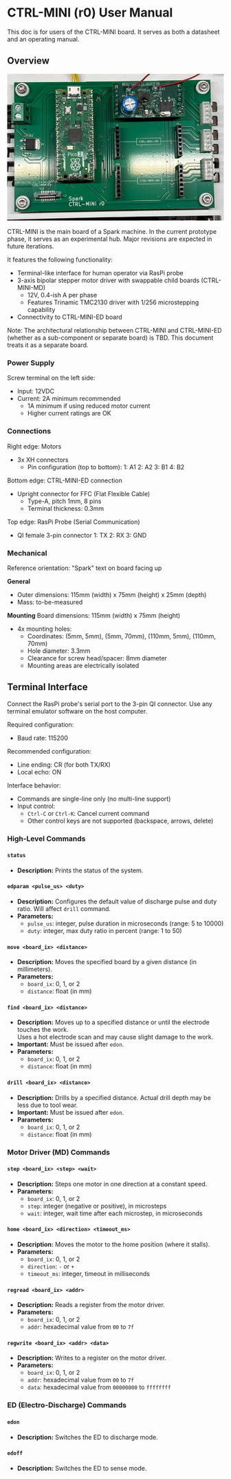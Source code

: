 # CTRL-MINI (r0) User Manual

This doc is for users of the CTRL-MINI board.
It serves as both a datasheet and an operating manual.

## Overview

![photo](./CTRL-MINI-r0-photo.jpeg)

CTRL-MINI is the main board of a Spark machine.
In the current prototype phase, it serves as an experimental hub.
Major revisions are expected in future iterations.

It features the following functionality:
- Terminal-like interface for human operator via RasPi probe
- 3-axis bipolar stepper motor driver with swappable child boards (CTRL-MINI-MD)
  - 12V, 0.4-ish A per phase
  - Features Trinamic TMC2130 driver with 1/256 microstepping capability
- Connectivity to CTRL-MINI-ED board

Note: The architectural relationship between CTRL-MINI and CTRL-MINI-ED (whether as a sub-component or separate board) is TBD. This document treats it as a separate board.

### Power Supply

Screw terminal on the left side:
- Input: 12VDC
- Current: 2A minimum recommended
  - 1A minimum if using reduced motor current
  - Higher current ratings are OK

### Connections

Right edge: Motors
- 3x XH connectors
  - Pin configuration (top to bottom):
    1: A1
    2: A2
    3: B1
    4: B2

Bottom edge: CTRL-MINI-ED connection
- Upright connector for FFC (Flat Flexible Cable)
  - Type-A, pitch 1mm, 8 pins
  - Terminal thickness: 0.3mm

Top edge: RasPi Probe (Serial Communication)
- QI female 3-pin connector
  1: TX
  2: RX
  3: GND

### Mechanical
Reference orientation: "Spark" text on board facing up

**General**
* Outer dimensions: 115mm (width) x 75mm (height) x 25mm (depth)
* Mass: to-be-measured

**Mounting**
Board dimensions: 115mm (width) x 75mm (height)
- 4x mounting holes:
  - Coordinates: (5mm, 5mm), (5mm, 70mm), (110mm, 5mm), (110mm, 70mm)
  - Hole diameter: 3.3mm
  - Clearance for screw head/spacer: 8mm diameter
  - Mounting areas are electrically isolated

## Terminal Interface

Connect the RasPi probe's serial port to the 3-pin QI connector.
Use any terminal emulator software on the host computer.

Required configuration:
- Baud rate: 115200

Recommended configuration:
- Line ending: CR (for both TX/RX)
- Local echo: ON

Interface behavior:
- Commands are single-line only (no multi-line support)
- Input control:
  - `Ctrl-C` or `Ctrl-K`: Cancel current command
  - Other control keys are not supported (backspace, arrows, delete)

### High-Level Commands

#### `status`
* **Description:** Prints the status of the system.

#### `edparam <pulse_us> <duty>`
* **Description:** Configures the default value of discharge pulse and duty ratio. Will affect `drill` command.
* **Parameters:**
  * `pulse_us`: integer, pulse duration in microseconds (range: 5 to 10000)
  * `duty`: integer, max duty ratio in percent (range: 1 to 50)

#### `move <board_ix> <distance>`
* **Description:** Moves the specified board by a given distance (in millimeters).
* **Parameters:**
  * `board_ix`: 0, 1, or 2
  * `distance`: float (in mm)

#### `find <board_ix> <distance>`
* **Description:** Moves up to a specified distance or until the electrode touches the work.  
  Uses a hot electrode scan and may cause slight damage to the work.
* **Important:** Must be issued after `edon`.
* **Parameters:**
  * `board_ix`: 0, 1, or 2
  * `distance`: float (in mm)

#### `drill <board_ix> <distance>`
* **Description:** Drills by a specified distance. Actual drill depth may be less due to tool wear.
* **Important:** Must be issued after `edon`.
* **Parameters:**
  * `board_ix`: 0, 1, or 2
  * `distance`: float (in mm)

### Motor Driver (MD) Commands

#### `step <board_ix> <step> <wait>`
* **Description:** Steps one motor in one direction at a constant speed.
* **Parameters:**
  * `board_ix`: 0, 1, or 2
  * `step`: integer (negative or positive), in microsteps
  * `wait`: integer, wait time after each microstep, in microseconds

#### `home <board_ix> <direction> <timeout_ms>`
* **Description:** Moves the motor to the home position (where it stalls).
* **Parameters:**
  * `board_ix`: 0, 1, or 2
  * `direction`: `-` or `+`
  * `timeout_ms`: integer, timeout in milliseconds

#### `regread <board_ix> <addr>`
* **Description:** Reads a register from the motor driver.
* **Parameters:**
  * `board_ix`: 0, 1, or 2
  * `addr`: hexadecimal value from `00` to `7f`

#### `regwrite <board_ix> <addr> <data>`
* **Description:** Writes to a register on the motor driver.
* **Parameters:**
  * `board_ix`: 0, 1, or 2
  * `addr`: hexadecimal value from `00` to `7f`
  * `data`: hexadecimal value from `00000000` to `ffffffff`

### ED (Electro-Discharge) Commands

#### `edon`
* **Description:** Switches the ED to discharge mode.

#### `edoff`
* **Description:** Switches the ED to sense mode.
